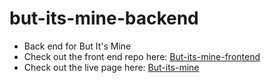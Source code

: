 # but-its-mine-backend
* Back end for But It's Mine
* Check out the front end repo here: 
[But-its-mine-frontend](https://github.com/tck9173/But-Its-Mine)
* Check out the live page here: 
[But-its-mine](https://but-its-mine.surge.sh/)
